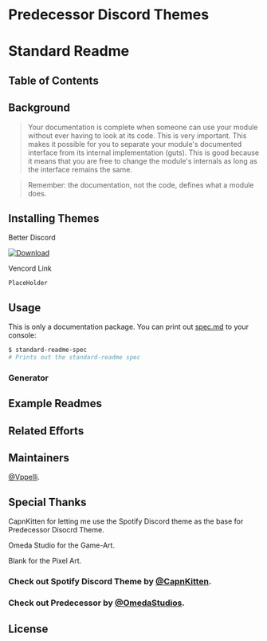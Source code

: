 # Predecessor Discord Themes

# Standard Readme


## Table of Contents


## Background

> Your documentation is complete when someone can use your module without ever
having to look at its code. This is very important. This makes it possible for
you to separate your module's documented interface from its internal
implementation (guts). This is good because it means that you are free to
change the module's internals as long as the interface remains the same.

> Remember: the documentation, not the code, defines what a module does.

## Installing Themes

Better Discord

[![Download](https://img.shields.io/badge/Download-blue?style=for-the-badge)](www.google.com)

Vencord Link
```
PlaceHolder
```

## Usage

This is only a documentation package. You can print out [spec.md](spec.md) to your console:

```sh
$ standard-readme-spec
# Prints out the standard-readme spec
```

### Generator


## Example Readmes



## Related Efforts


## Maintainers

[@Vppelli](https://github.com/vppelli).

## Special Thanks
CapnKitten for letting me use the Spotify Discord theme as the base for Predecessor Disocrd Theme.

Omeda Studio for the Game-Art.

Blank for the Pixel Art.

### Check out Spotify Discord Theme by [@CapnKitten](https://github.com/CapnKitten/Spotify-Discord).
### Check out Predecessor by [@OmedaStudios](https://www.predecessorgame.com).

## License
